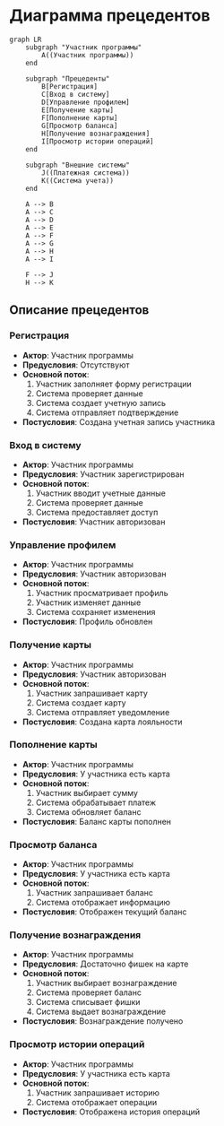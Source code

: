 # Диаграмма прецедентов

```mermaid
graph LR
    subgraph "Участник программы"
        A((Участник программы))
    end

    subgraph "Прецеденты"
        B[Регистрация]
        C[Вход в систему]
        D[Управление профилем]
        E[Получение карты]
        F[Пополнение карты]
        G[Просмотр баланса]
        H[Получение вознаграждения]
        I[Просмотр истории операций]
    end

    subgraph "Внешние системы"
        J((Платежная система))
        K((Система учета))
    end

    A --> B
    A --> C
    A --> D
    A --> E
    A --> F
    A --> G
    A --> H
    A --> I

    F --> J
    H --> K
```

## Описание прецедентов

### Регистрация
- **Актор**: Участник программы
- **Предусловия**: Отсутствуют
- **Основной поток**:
  1. Участник заполняет форму регистрации
  2. Система проверяет данные
  3. Система создает учетную запись
  4. Система отправляет подтверждение
- **Постусловия**: Создана учетная запись участника

### Вход в систему
- **Актор**: Участник программы
- **Предусловия**: Участник зарегистрирован
- **Основной поток**:
  1. Участник вводит учетные данные
  2. Система проверяет данные
  3. Система предоставляет доступ
- **Постусловия**: Участник авторизован

### Управление профилем
- **Актор**: Участник программы
- **Предусловия**: Участник авторизован
- **Основной поток**:
  1. Участник просматривает профиль
  2. Участник изменяет данные
  3. Система сохраняет изменения
- **Постусловия**: Профиль обновлен

### Получение карты
- **Актор**: Участник программы
- **Предусловия**: Участник авторизован
- **Основной поток**:
  1. Участник запрашивает карту
  2. Система создает карту
  3. Система отправляет уведомление
- **Постусловия**: Создана карта лояльности

### Пополнение карты
- **Актор**: Участник программы
- **Предусловия**: У участника есть карта
- **Основной поток**:
  1. Участник выбирает сумму
  2. Система обрабатывает платеж
  3. Система обновляет баланс
- **Постусловия**: Баланс карты пополнен

### Просмотр баланса
- **Актор**: Участник программы
- **Предусловия**: У участника есть карта
- **Основной поток**:
  1. Участник запрашивает баланс
  2. Система отображает информацию
- **Постусловия**: Отображен текущий баланс

### Получение вознаграждения
- **Актор**: Участник программы
- **Предусловия**: Достаточно фишек на карте
- **Основной поток**:
  1. Участник выбирает вознаграждение
  2. Система проверяет баланс
  3. Система списывает фишки
  4. Система выдает вознаграждение
- **Постусловия**: Вознаграждение получено

### Просмотр истории операций
- **Актор**: Участник программы
- **Предусловия**: У участника есть карта
- **Основной поток**:
  1. Участник запрашивает историю
  2. Система отображает операции
- **Постусловия**: Отображена история операций 